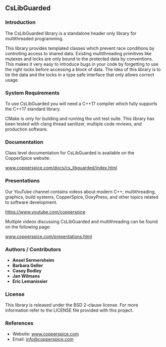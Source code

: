 ## CsLibGuarded

### Introduction

The CsLibGuarded library is a standalone header only library for multithreaded programming.

This library provides templated classes which prevent race conditions by controlling access to shared data. Existing
multithreading primitives like mutexes and locks are only bound to the protected data by conventions. This makes it
very easy to introduce bugs in your code by forgetting to use the right locks before accessing a block of data. The
idea of this library is to tie the data and the locks in a type safe interface that only allows correct usage.


### System Requirements

To use CsLibGuarded you will need a C++17 compiler which fully supports the C++17 standard library.

CMake is only for building and running the unit test suite. This library has been tested with clang thread sanitizer,
multiple code reviews, and production software.


### Documentation

Class level documentation for CsLibGuarded is available on the CopperSpice website:

www.copperspice.com/docs/cs_libguarded/index.html


### Presentations

Our YouTube channel contains videos about modern C++, multithreading, graphics, build systems, CopperSpice, DoxyPress,
and other topics related to software development.

https://www.youtube.com/copperspice


Multiple videos discussing CsLibGuarded and multithreading can be found on the following page:

www.copperspice.com/presentations.html



### Authors / Contributors

* **Ansel Sermersheim**
* **Barbara Geller**
* **Casey Bodley**
* **Jan Wilmans**
* **Eric Lemanissier**


### License

This library is released under the BSD 2-clause license. For more information refer to the LICENSE file provided with
this project.


### References

* Website: www.copperspice.com
* Email:   info@copperspice.com
